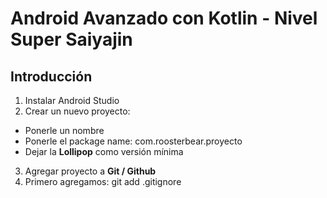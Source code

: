 # Android Avanzado con Kotlin - Nivel Super Saiyajin

## Introducción

1. Instalar Android Studio 
2. Crear un nuevo proyecto:

  * Ponerle un nombre
  * Ponerle el package name: com.roosterbear.proyecto
  * Dejar la __Lollipop__ como versión mínima

3. Agregar proyecto a __Git / Github__
4. Primero agregamos: git add .gitignore


